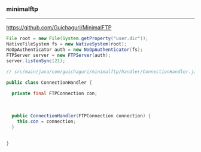 ### minimalftp
---
https://github.com/Guichaguri/MinimalFTP

```java
File root = new File(System.getProperty("user.dir"));
NativeFileSystem fs = new NativeSystem(root);
NoOpAuthenticator auth = new NoOpAuthenticator(fs);
FTPServer server = new FTPServer(auth);
server.listenSync(21);
```

```java
// src/main/java/com/guichaguri/minimalftp/handler/ConnectionHandler.java

public class ConnectionHandler {
  
  private final FTPConnection con;
  
  
  
  public ConnectionHandler(FTPConnection connection) {
    this.con = connection;
  }
  
  
}
```

```
```


